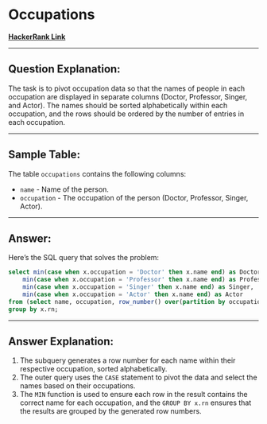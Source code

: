 
# Occupations
[**HackerRank Link**](https://www.hackerrank.com/challenges/occupations?isFullScreen=true)

---

## Question Explanation:
The task is to pivot occupation data so that the names of people in each occupation are displayed in separate columns (Doctor, Professor, Singer, and Actor). The names should be sorted alphabetically within each occupation, and the rows should be ordered by the number of entries in each occupation.

---

## Sample Table:
The table `occupations` contains the following columns:
- `name` - Name of the person.
- `occupation` - The occupation of the person (Doctor, Professor, Singer, Actor).

---

## Answer:
Here’s the SQL query that solves the problem:

```sql
select min(case when x.occupation = 'Doctor' then x.name end) as Doctor,
    min(case when x.occupation = 'Professor' then x.name end) as Professor,
    min(case when x.occupation = 'Singer' then x.name end) as Singer,
    min(case when x.occupation = 'Actor' then x.name end) as Actor
from (select name, occupation, row_number() over(partition by occupation order by name) as rn from occupations) x
group by x.rn;
```

---

## Answer Explanation:
1. The subquery generates a row number for each name within their respective occupation, sorted alphabetically.
2. The outer query uses the `CASE` statement to pivot the data and select the names based on their occupations.
3. The `MIN` function is used to ensure each row in the result contains the correct name for each occupation, and the `GROUP BY x.rn` ensures that the results are grouped by the generated row numbers.
